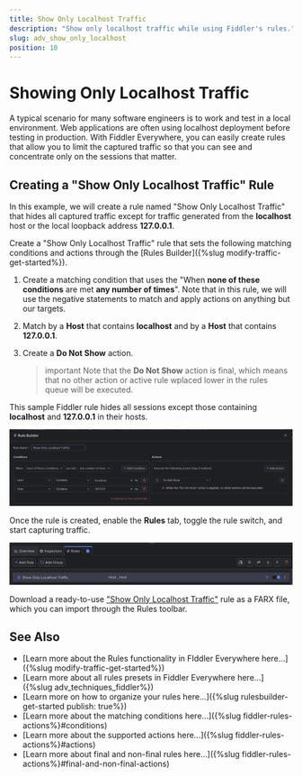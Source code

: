 ```yaml
---
title: Show Only Localhost Traffic
description: "Show only localhost traffic while using Fiddler's rules."
slug: adv_show_only_localhost
position: 10
---
```


# Showing Only Localhost Traffic

A typical scenario for many software engineers is to work and test in a local environment. Web applications are often using localhost deployment before testing in production. With Fiddler Everywhere, you can easily create rules that allow you to limit the captured traffic so that you can see and concentrate only on the sessions that matter.


## Creating a "Show Only Localhost Traffic" Rule

In this example, we will create a rule named "Show Only Localhost Traffic" that hides all captured traffic except for traffic generated from the **localhost** host or the local loopback address **127.0.0.1**.

Create a "Show Only Localhost Traffic" rule that sets the following matching conditions and actions through the [Rules Builder]({%slug modify-traffic-get-started%}).

1. Create a matching condition that uses the "When **none of these conditions** are met **any number of times**". Note that in this rule, we will use the negative statements to match and apply actions on anything but our targets.

1. Match by a **Host** that contains **localhost** and by a **Host** that contains **127.0.0.1**.

1. Create a **Do Not Show** action. 

    >important Note that the **Do Not Show** action is final, which means that no other action or active rule wplaced lower in the rules queue will be executed.

This sample Fiddler rule hides all sessions except those containing **localhost** and **127.0.0.1** in their hosts.

![Creating "Show Only Localhost Traffic" rule](../../images/advanced/adv-show-only-localhost.png)

Once the rule is created, enable the **Rules** tab, toggle the rule switch, and start capturing traffic.

![Activating the "Show Only Localhost Traffic" rule](../../images/advanced/adv-show-only-localhost-active.png)

Download a ready-to-use <a href="https://github.com/telerik/fiddler-everywhere/tree/master/rules/show-only-localhost" target="_blank">"Show Only Localhost Traffic"</a> rule as a FARX file, which you can import through the Rules toolbar.
 
  
## See Also

* [Learn more about the Rules functionality in FIddler Everywhere here...]({%slug modify-traffic-get-started%})
* [Learn more about all rules presets in Fiddler Everywhere here...]({%slug adv_techniques_fiddler%})
* [Learn more on how to organize your rules here...]({%slug rulesbuilder-get-started
publish: true%})
* [Learn more about the matching conditions here...]({%slug fiddler-rules-actions%}#conditions)
* [Learn more about the supported actions here...]({%slug fiddler-rules-actions%}#actions)
* [Learn more about final and non-final rules here...]({%slug fiddler-rules-actions%}#final-and-non-final-actions)